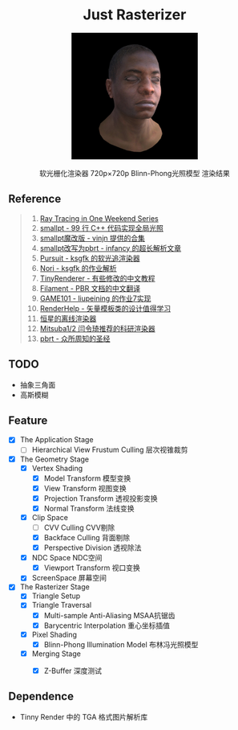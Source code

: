 
<h1 align="center">Just Rasterizer</h1>
<p align="center"><img src="Output/output.jpg" alt="Logo" WIDTH="50%"></p>
<p align="center">软光栅化渲染器 720p×720p Blinn-Phong光照模型 渲染结果</p>

## Reference

> 1. [Ray Tracing in One Weekend Series](https://raytracing.github.io/)
> 2. [smallpt - 99 行 C++ 代码实现全局光照](http://www.kevinbeason.com/smallpt/)
> 3. [smallpt魔改版 - vinjn 提供的合集](https://github.com/vinjn/learn-raytracing)
> 4. [smallpt改写为pbrt - infancy 的超长解析文章](https://infancy.github.io/smallpt2pbrt.html)
> 5. [Pursuit - ksgfk 的软光追渲染器](https://github.com/ksgfk/Pursuit)
> 6. [Nori - ksgfk 的作业解析](https://www.zhihu.com/column/c_1407025850030698496)
> 7. [TinyRenderer - 有些修改的中文教程](https://zhuanlan.zhihu.com/p/399056546)
> 8. [Filament - PBR 文档的中文翻译](https://jerkwin.github.io/filamentcn/Filament.md.html)
> 9. [GAME101 - liupeining 的作业7实现](https://github.com/liupeining/Games_101_homework/tree/main/a7)
> 10. [RenderHelp - 矢量模板类的设计值得学习](https://github.com/skywind3000/RenderHelp)
> 11. [恒星的离线渲染器](https://github.com/star-hengxing/cpu_offline_renderer)
> 12. [Mitsuba1/2 闫令琦推荐的科研渲染器](http://www.mitsuba-cornellBoxRenderer.org/)
> 13. [pbrt - 众所周知的圣经](https://www.pbr-book.org/3ed-2018/contents)

## TODO
- 抽象三角面
- 高斯模糊

## Feature
- [x] The Application Stage
  - [ ] Hierarchical View Frustum Culling 层次视锥裁剪
- [x] The Geometry Stage
  - [x] Vertex Shading
    - [x] Model Transform 模型变换
    - [x] View Transform 视图变换
    - [x] Projection Transform 透视投影变换
    - [x] Normal Transform 法线变换
  - [x] Clip Space
    - [ ] CVV Culling CVV剔除
    - [x] Backface Culling 背面剔除
    - [x] Perspective Division 透视除法
  - [x] NDC Space NDC空间
    - [x] Viewport Transform 视口变换
  - [x] ScreenSpace 屏幕空间
- [x] The Rasterizer Stage
  - [x] Triangle Setup
  - [x] Triangle Traversal
    - [x] Multi-sample Anti-Aliasing MSAA抗锯齿
    - [x] Barycentric Interpolation 重心坐标插值
  - [x] Pixel Shading
    - [x] Blinn-Phong Illumination Model 布林冯光照模型
  - [x] Merging Stage
    - [x] Z-Buffer 深度测试
  

## Dependence

- Tinny Render 中的 TGA 格式图片解析库
